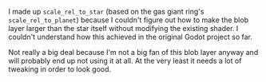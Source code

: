 I made up `scale_rel_to_star` (based on the gas giant ring's `scale_rel_to_planet`) because I couldn't figure out how to make the blob layer larger than the star itself without modifying the existing shader. I couldn't understand how this achieved in the original Godot project so far.

Not really a big deal because I'm not a big fan of this blob layer anyway and will probably end up not using it at all. At the very least it needs a lot of tweaking in order to look good.
